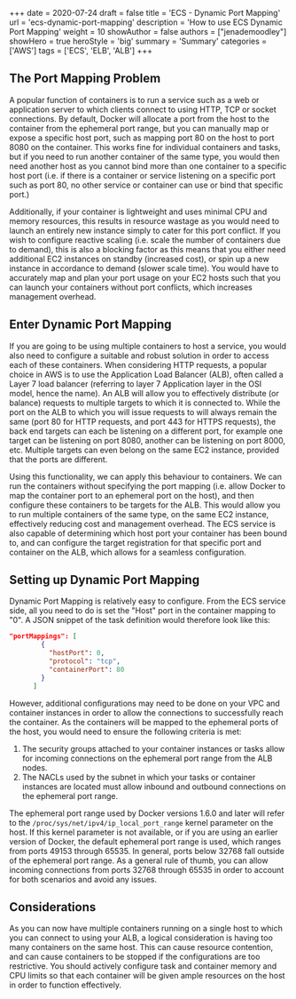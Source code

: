 +++
date = 2020-07-24
draft = false
title = 'ECS - Dynamic Port Mapping'
url = 'ecs-dynamic-port-mapping'
description = 'How to use ECS Dynamic Port Mapping'
weight = 10
showAuthor = false
authors = ["jenademoodley"]
showHero = true
heroStyle = 'big'
summary = 'Summary'
categories = ['AWS']
tags = ['ECS', 'ELB', 'ALB']
+++

## The Port Mapping Problem

A popular function of containers is to run a service such as a web or application server to which clients connect to using HTTP, TCP or socket connections. By default, Docker will allocate a port from the host to the container from the ephemeral port range, but you can manually map or expose a specific host port, such as mapping port 80 on the host to port 8080 on the container. This works fine for individual containers and tasks, but if you need to run another container of the same type, you would then need another host as you cannot bind more than one container to a specific host port (i.e. if there is a container or service listening on a specific port such as port 80, no other service or container can use or bind that specific port.)

Additionally, if your container is lightweight and uses minimal CPU and memory resources, this results in resource wastage as you would need to launch an entirely new instance simply to cater for this port conflict. If you wish to configure reactive scaling (i.e. scale the number of containers due to demand), this is also a blocking factor as this means that you either need additional EC2 instances on standby (increased cost), or spin up a new instance in accordance to demand (slower scale time). You would have to accurately map and plan your port usage on your EC2 hosts such that you can launch your containers without port conflicts, which increases management overhead.

## Enter Dynamic Port Mapping

If you are going to be using multiple containers to host a service, you would also need to configure a suitable and robust solution in order to access each of these containers. When considering HTTP requests, a popular choice in AWS is to use the Application Load Balancer (ALB), often called a Layer 7 load balancer (referring to layer 7 Application layer in the OSI model, hence the name). An ALB will allow you to effectively distribute (or balance) requests to multiple targets to which it is connected to. While the port on the ALB to which you will issue requests to will always remain the same (port 80 for HTTP requests, and port 443 for HTTPS requests), the back end targets can each be listening on a different port, for example one target can be listening on port 8080, another can be listening on port 8000, etc. Multiple targets can even belong on the same EC2 instance, provided that the ports are different.

Using this functionality, we can apply this behaviour to containers. We can run the containers without specifying the port mapping (i.e. allow Docker to map the container port to an ephemeral port on the host), and then configure these containers to be targets for the ALB. This would allow you to run multiple containers of the same type, on the same EC2 instance, effectively reducing cost and management overhead. The ECS service is also capable of determining which host port your container has been bound to, and can configure the target registration for that specific port and container on the ALB, which allows for a seamless configuration.

## Setting up Dynamic Port Mapping

Dynamic Port Mapping is relatively easy to configure. From the ECS service side, all you need to do is set the "Host" port in the container mapping to "0". A JSON snippet of the task definition would therefore look like this:

```json
"portMappings": [
        {
          "hostPort": 0,
          "protocol": "tcp",
          "containerPort": 80
        }
      ]
```

However, additional configurations may need to be done on your VPC and container instances in order to allow the connections to successfully reach the container. As the containers will be mapped to the ephemeral ports of the host, you would need to ensure the following criteria is met:

1. The security groups attached to your container instances or tasks allow for incoming connections on the ephemeral port range from the ALB nodes.
2. The NACLs used by the subnet in which your tasks or container instances are located must allow inbound and outbound connections on the ephemeral port range.

The ephemeral port range used by Docker versions 1.6.0 and later will refer to the `/proc/sys/net/ipv4/ip_local_port_range` kernel parameter on the host. If this kernel parameter is not available, or if you are using an earlier version of Docker, the default ephemeral port range is used, which ranges from ports 49153 through 65535. In general, ports below 32768 fall outside of the ephemeral port range. As a general rule of thumb, you can allow incoming connections from ports 32768 through 65535 in order to account for both scenarios and avoid any issues.

## Considerations

As you can now have multiple containers running on a single host to which you can connect to using your ALB, a logical consideration is having too many containers on the same host. This can cause resource contention, and can cause containers to be stopped if the configurations are too restrictive. You should actively configure task and container memory and CPU limits so that each container will be given ample resources on the host in order to function effectively.
